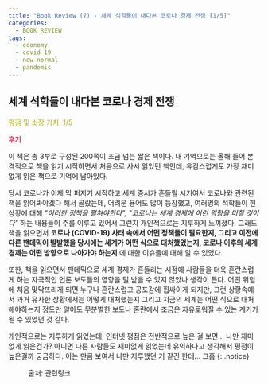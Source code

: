 ```yaml
---
title: "Book Review (7) - 세계 석학들이 내다본 코로나 경제 전쟁 [1/5]"
categories:
  - BOOK REVIEW
tags:
  - economy
  - covid 19
  - new-normal
  - pandemic
---
```


## 세계 석학들이 내다본 코로나 경제 전쟁

<span style="color:#AEB404">평점 및 소장 가치: 1/5</span>

<span style="color:#E03050"><b>후기</b></span>

이 책은 총 3부로 구성된 200쪽이 조금 넘는 짧은 책이다. 내 기억으로는 올해 들어 본격적으로 책을 읽기 시작하면서 처음으로 사서 읽었던 책인데, 유감스럽게도 가장 재미없게 읽은 책으로 기억에 남아있다. 

당시 코로나가 이제 막 퍼지기 시작하고 세계 증시가 흔들릴 시기여서 코로나와 관련된 책을 읽어봐야겠다 해서 골랐는데, 어려운 용어도 많이 등장했고, 여러명의 석학들이 현 상황에 대해 *"이러한 정책을 펼쳐야한다", "코로나는 세계 경제에 이런 영향을 미칠 것이다"* 하는 내용들이 주를 이루고 있어서 그런지 개인적으로는 지루하게 느껴졌다. 그래도 책을 읽으면서 **코로나 (COVID-19) 사태 속에서 어떤 정책들이 필요한지, 그리고 이전에 다른 팬데믹이 발발했을 당시에는 세계가 어떤 식으로 대처했었는지, 코로나 이후의 세계 경제는 어떤 방향으로 나아가야 하는지** 에 대한 이슈들에 대해 알 수 있었다. 

또한, 책을 읽으면서 팬데믹으로 세계 경제가 흔들리는 시점에 사람들을 더욱 혼란스럽게 하는 자극적인 언론 보도들의 영향을 덜 받을 수 있지 않았나 생각이 든다. 어떤 위험에 처음 맞닥뜨리게 되면 누구나 혼란스럽고 공포감에 휩싸이게 되지만, 그런 상황속에서 과거 유사한 상황에서는 어떻게 대처했는지 그리고 지금의 세계는 어떤 식으로 대처해야하는지 정도만 알아도 무분별한 보도나 혼란에서 조금은 자유로워질 수 있는 계기가 될 수 있었던 것 같다.

개인적으로는 지루하게 읽었는데, 인터넷 평점은 전반적으로 높은 걸 보면... 나만 재미없게 읽은건가? 아니면 다른 사람들도 재미없게 읽었는데 유익하다고 생각해서 평점이 높은걸까 궁금하다. 아는 만큼 보여서 나만 지루했던 거 같긴 한데... 크흠
{: .notice}

<figure style="width: 100%">
  <img src="{{ site.url }}{{ site.baseurl }}/assets/images/book7.png" alt="">
  <figcaption>출처: 관련링크</figcaption>
</figure>